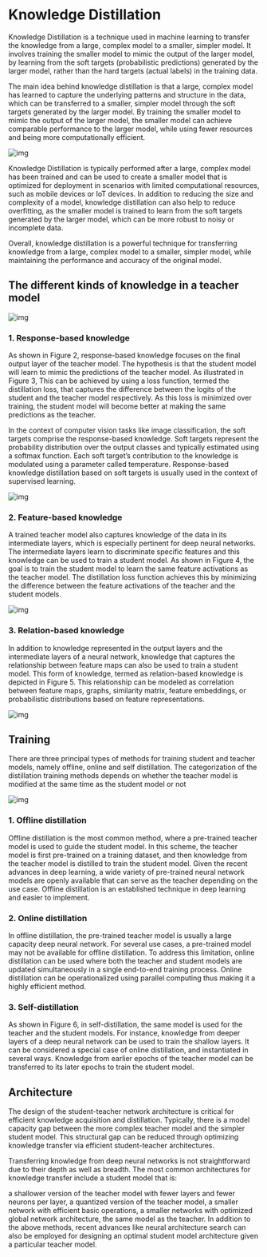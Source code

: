 # Knowledge Distillation

Knowledge Distillation is a technique used in machine learning to transfer the knowledge from a large, complex model to a smaller, simpler model. It involves training the smaller model to mimic the output of the larger model, by learning from the soft targets (probabilistic predictions) generated by the larger model, rather than the hard targets (actual labels) in the training data.

The main idea behind knowledge distillation is that a large, complex model has learned to capture the underlying patterns and structure in the data, which can be transferred to a smaller, simpler model through the soft targets generated by the larger model. By training the smaller model to mimic the output of the larger model, the smaller model can achieve comparable performance to the larger model, while using fewer resources and being more computationally efficient.

![img](images/KnowledgeDistillation1.jpg)

Knowledge Distillation is typically performed after a large, complex model has been trained and can be used to create a smaller model that is optimized for deployment in scenarios with limited computational resources, such as mobile devices or IoT devices. In addition to reducing the size and complexity of a model, knowledge distillation can also help to reduce overfitting, as the smaller model is trained to learn from the soft targets generated by the larger model, which can be more robust to noisy or incomplete data.

Overall, knowledge distillation is a powerful technique for transferring knowledge from a large, complex model to a smaller, simpler model, while maintaining the performance and accuracy of the original model.

## The different kinds of knowledge in a teacher model

![img](images/Knowledge-Distillation_2.jpg)

### 1. Response-based knowledge

As shown in Figure 2, response-based knowledge focuses on the final output layer of the teacher model. The hypothesis is that the student model will learn to mimic the predictions of the teacher model. As illustrated in Figure 3, This can be achieved by using a loss function, termed the distillation loss, that captures the difference between the logits of the student and the teacher model respectively. As this loss is minimized over training, the student model will become better at making the same predictions as the teacher.

In the context of computer vision tasks like image classification, the soft targets comprise the response-based knowledge. Soft targets represent the probability distribution over the output classes and typically estimated using a softmax function. Each soft target’s contribution to the knowledge is modulated using a parameter called temperature. Response-based knowledge distillation based on soft targets is usually used in the context of supervised learning.

![img](images/Knowledge-Distillation_3.jpg)

### 2. Feature-based knowledge

A trained teacher model also captures knowledge of the data in its intermediate layers, which is especially pertinent for deep neural networks. The intermediate layers learn to discriminate specific features and this knowledge can be used to train a student model. As shown in Figure 4, the goal is to train the student model to learn the same feature activations as the teacher model. The distillation loss function achieves this by minimizing the difference between the feature activations of the teacher and the student models.

![img](images/Knowledge-Distillation_4.jpg)

### 3. Relation-based knowledge

In addition to knowledge represented in the output layers and the intermediate layers of a neural network, knowledge that captures the relationship between feature maps can also be used to train a student model. This form of knowledge, termed as relation-based knowledge is depicted in Figure 5. This relationship can be modeled as correlation between feature maps, graphs, similarity matrix, feature embeddings, or probabilistic distributions based on feature representations.

![img](images/Knowledge-Distillation_5.jpg)

## Training

There are three principal types of methods for training student and teacher models, namely offline, online and self distillation. The categorization of the distillation training methods depends on whether the teacher model is modified at the same time as the student model or not

![img](images/Knowledge-Distillation_6.jpg)

### 1. Offline distillation

Offline distillation is the most common method, where a pre-trained teacher model is used to guide the student model. In this scheme, the teacher model is first pre-trained on a training dataset, and then knowledge from the teacher model is distilled to train the student model. Given the recent advances in deep learning, a wide variety of pre-trained neural network models are openly available that can serve as the teacher depending on the use case. Offline distillation is an established technique in deep learning and easier to implement.

### 2. Online distillation

In offline distillation, the pre-trained teacher model is usually a large capacity deep neural network. For several use cases, a pre-trained model may not be available for offline distillation. To address this limitation, online distillation can be used where both the teacher and student models are updated simultaneously in a single end-to-end training process. Online distillation can be operationalized using parallel computing thus making it a highly efficient method.

### 3. Self-distillation

As shown in Figure 6, in self-distillation, the same model is used for the teacher and the student models. For instance, knowledge from deeper layers of a deep neural network can be used to train the shallow layers. It can be considered a special case of online distillation, and instantiated in several ways. Knowledge from earlier epochs of the teacher model can be transferred to its later epochs to train the student model.

## Architecture

The design of the student-teacher network architecture is critical for efficient knowledge acquisition and distillation. Typically, there is a model capacity gap between the more complex teacher model and the simpler student model. This structural gap can be reduced through optimizing knowledge transfer via efficient student-teacher architectures.

Transferring knowledge from deep neural networks is not straightforward due to their depth as well as breadth. The most common architectures for knowledge transfer include a student model that is:

a shallower version of the teacher model with fewer layers and fewer neurons per layer,
a quantized version of the teacher model,
a smaller network with efficient basic operations,
a smaller networks with optimized global network architecture,
the same model as the teacher.
In addition to the above methods, recent advances like neural architecture search can also be employed for designing an optimal student model architecture given a particular teacher model.
